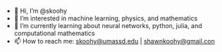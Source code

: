 - 👋 Hi, I’m @skoohy
- 👀 I’m interested in machine learning, physics, and mathematics
- 🌱 I’m currently learning about neural networks, python, julia, and computational mathematics 
- 📫 How to reach me: skoohy@umassd.edu | shawnkoohy@gmail.con

<!---
skoohy/skoohy is a ✨ special ✨ repository because its `README.md` (this file) appears on your GitHub profile.
You can click the Preview link to take a look at your changes.
--->
